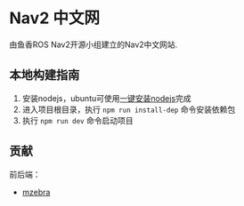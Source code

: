 # Nav2 中文网

由鱼香ROS Nav2开源小组建立的Nav2中文网站.


## 本地构建指南
1. 安装nodejs，ubuntu可使用[一键安装nodejs](https://github.com/fishros)完成
2. 进入项目根目录，执行 `npm run install-dep` 命令安装依赖包
3. 执行 `npm run dev` 命令启动项目

## 贡献

前后端：
- [mzebra](https://github.com/mzebra)